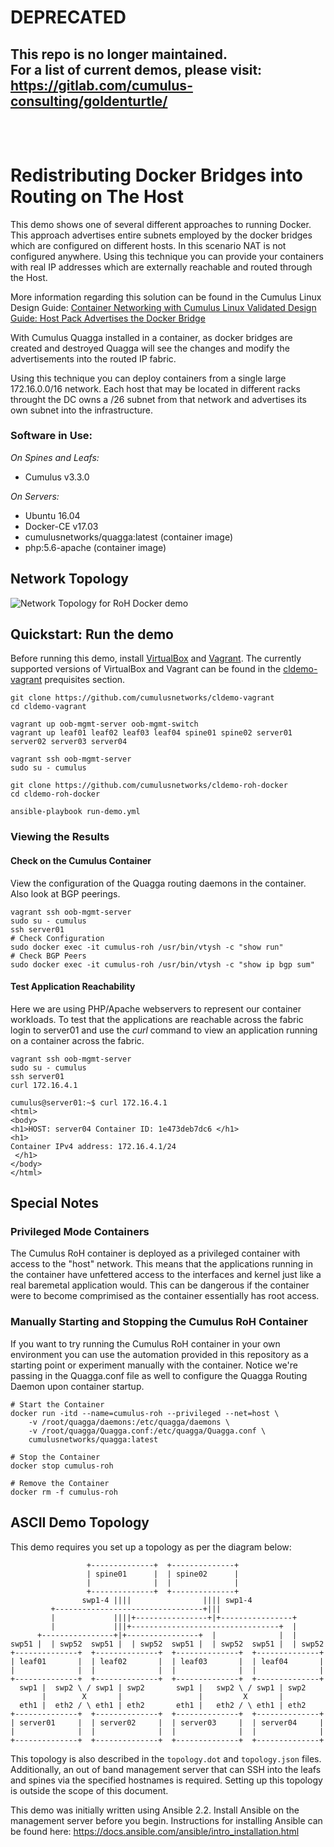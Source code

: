 # DEPRECATED
## This repo is no longer maintained.<br>For a list of current demos, please visit:<br>https://gitlab.com/cumulus-consulting/goldenturtle/<br><br><br>

Redistributing Docker Bridges into Routing on The Host
======================================================
This demo shows one of several different approaches to running Docker.
This approach advertises entire subnets employed by the docker bridges which are configured on different hosts. In this scenario NAT is not configured anywhere. Using this technique you can provide your containers with real IP addresses which are externally reachable and routed through the Host. 

More information regarding this solution can be found in the Cumulus Linux Design Guide: [Container Networking with Cumulus Linux Validated Design Guide: Host Pack Advertises the Docker Bridge ](https://cumulusnetworks.com/learn/web-scale-networking-resources/validated-design-guides/Validated-Design-Guide-Container-Networking-Host-Pack-Adv-docker-bridge/)

With Cumulus Quagga installed in a container, as docker bridges are created and destroyed Quagga will see the changes and modify the advertisements into the routed IP fabric.

Using this technique you can deploy containers from a single large 172.16.0.0/16 network.  Each host that may be located in different racks throught the DC owns a /26 subnet from that network and advertises its own subnet into the infrastructure.

### Software in Use:
*On Spines and Leafs:*
  * Cumulus v3.3.0

*On Servers:*
* Ubuntu 16.04
* Docker-CE v17.03
* cumulusnetworks/quagga:latest (container image)
* php:5.6-apache (container image)

Network Topology
----------------
![Network Topology for RoH Docker demo ](https://github.com/CumulusNetworks/cldemo-roh-docker/blob/master/Docker_Redistribute_bridge.png)


Quickstart: Run the demo
------------------------
Before running this demo, install [VirtualBox](https://www.virtualbox.org/wiki/Download_Old_Builds) and [Vagrant](https://releases.hashicorp.com/vagrant/). The currently supported versions of VirtualBox and Vagrant can be found in the [cldemo-vagrant](https://github.com/cumulusnetworks/cldemo-vagrant) prequisites section.

```
git clone https://github.com/cumulusnetworks/cldemo-vagrant
cd cldemo-vagrant

vagrant up oob-mgmt-server oob-mgmt-switch
vagrant up leaf01 leaf02 leaf03 leaf04 spine01 spine02 server01 server02 server03 server04

vagrant ssh oob-mgmt-server
sudo su - cumulus

git clone https://github.com/cumulusnetworks/cldemo-roh-docker
cd cldemo-roh-docker

ansible-playbook run-demo.yml
```
### Viewing the Results

#### Check on the Cumulus Container
View the configuration of the Quagga routing daemons in the container. Also look at BGP peerings.
```
vagrant ssh oob-mgmt-server
sudo su - cumulus
ssh server01
# Check Configuration
sudo docker exec -it cumulus-roh /usr/bin/vtysh -c "show run"
# Check BGP Peers
sudo docker exec -it cumulus-roh /usr/bin/vtysh -c "show ip bgp sum"
```

#### Test Application Reachability
Here we are using PHP/Apache webservers to represent our container workloads. To test that the applications are reachable across the fabric login to server01 and use the _curl_ command to view an application running on a container across the fabric.
```
vagrant ssh oob-mgmt-server
sudo su - cumulus
ssh server01
curl 172.16.4.1

cumulus@server01:~$ curl 172.16.4.1
<html>
<body>
<h1>HOST: server04 Container ID: 1e473deb7dc6 </h1>
<h1>
Container IPv4 address: 172.16.4.1/24
 </h1>
</body>
</html>
```

## Special Notes

### Privileged Mode Containers
The Cumulus RoH container is deployed as a privileged container with access to the "host" network. This means that the applications running in the container have unfettered access to the interfaces and kernel just like a real baremetal application would. This can be dangerous if the container were to become comprimised as the container essentially has root access.

### Manually Starting and Stopping the Cumulus RoH Container
If you want to try running the Cumulus RoH container in your own environment you can use the automation provided in this repository as a starting point or experiment manually with the container. Notice we're passing in the Quagga.conf file as well to configure the Quagga Routing Daemon upon container startup.

```
# Start the Container
docker run -itd --name=cumulus-roh --privileged --net=host \
    -v /root/quagga/daemons:/etc/quagga/daemons \
    -v /root/quagga/Quagga.conf:/etc/quagga/Quagga.conf \
    cumulusnetworks/quagga:latest

# Stop the Container
docker stop cumulus-roh

# Remove the Container
docker rm -f cumulus-roh
```

ASCII Demo Topology
-------------------
This demo requires you set up a topology as per the diagram below:

                     +--------------+  +--------------+
                     | spine01      |  | spine02      |
                     |              |  |              |
                     +--------------+  +--------------+
                    swp1-4 ||||                |||| swp1-4
             +---------------------------------+|||
             |             ||||+----------------+|+----------------+
             |             |||+---------------------------------+  |
          +----------------+|+----------------+  |              |  |
    swp51 |  | swp52  swp51 |  | swp52  swp51 |  | swp52  swp51 |  | swp52
    +--------------+  +--------------+  +--------------+  +--------------+
    | leaf01       |  | leaf02       |  | leaf03       |  | leaf04       |
    |              |  |              |  |              |  |              |
    +--------------+  +--------------+  +--------------+  +--------------+
      swp1 |  swp2 \ / swp1 | swp2       swp1 |   swp2 \ / swp1 | swp2
           |        X       |                 |         X       |
      eth1 |  eth2 / \ eth1 | eth2       eth1 |   eth2 / \ eth1 | eth2
    +--------------+  +--------------+  +--------------+  +--------------+
    | server01     |  | server02     |  | server03     |  | server04     |
    |              |  |              |  |              |  |              |
    +--------------+  +--------------+  +--------------+  +--------------+

This topology is also described in the `topology.dot` and `topology.json` files.
Additionally, an out of band management server that can SSH into the leafs and
spines via the specified hostnames is required. Setting up this topology is
outside the scope of this document.

This demo was initially written using Ansible 2.2. Install Ansible on the management server
before you begin. Instructions for installing Ansible can be found here:
https://docs.ansible.com/ansible/intro_installation.html
